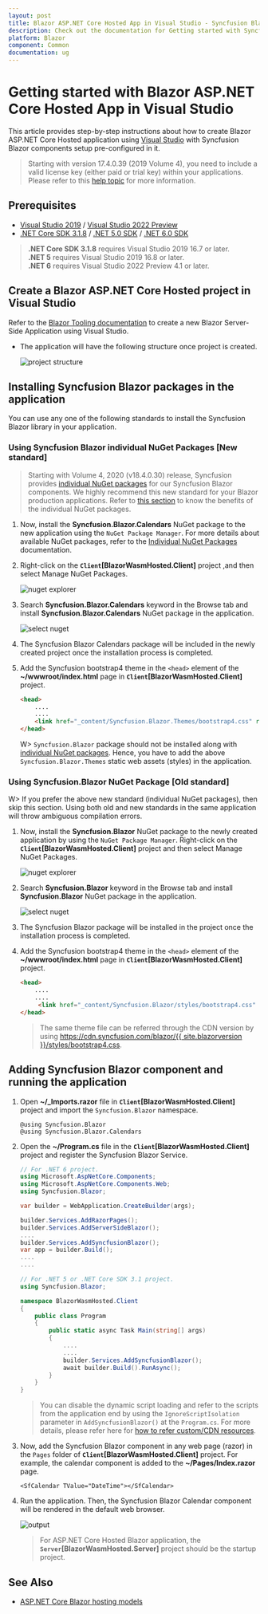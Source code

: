 ```yaml
---
layout: post
title: Blazor ASP.NET Core Hosted App in Visual Studio - Syncfusion Blazor
description: Check out the documentation for Getting started with Syncfusion Blazor - Blazor ASP.NET Core Hosted App in Visual Studio.
platform: Blazor
component: Common
documentation: ug
---
```


<!-- markdownlint-disable MD024 -->

# Getting started with Blazor ASP.NET Core Hosted App in Visual Studio

This article provides step-by-step instructions about how to create Blazor ASP.NET Core Hosted application using [Visual Studio](https://visualstudio.microsoft.com/vs/) with Syncfusion Blazor components setup pre-configured in it.

> Starting with version 17.4.0.39 (2019 Volume 4), you need to include a valid license key (either paid or trial key) within your applications. Please refer to this [help topic](https://help.syncfusion.com/common/essential-studio/licensing/license-key#blazor) for more information.

## Prerequisites

* [Visual Studio 2019](https://visualstudio.microsoft.com/vs/) / [Visual Studio 2022 Preview](https://visualstudio.microsoft.com/vs/preview)
* [.NET Core SDK 3.1.8](https://dotnet.microsoft.com/download/dotnet/3.1) / [.NET 5.0 SDK](https://dotnet.microsoft.com/download/dotnet/5.0) / [.NET 6.0 SDK](https://dotnet.microsoft.com/download/dotnet/6.0)

> **.NET Core SDK 3.1.8** requires Visual Studio 2019 16.7 or later. <br /> **.NET 5** requires Visual Studio 2019 16.8 or later. <br /> **.NET 6** requires Visual Studio 2022 Preview 4.1 or later.

## Create a Blazor ASP.NET Core Hosted project in Visual Studio

Refer to the [Blazor Tooling documentation](https://docs.microsoft.com/en-us/aspnet/core/blazor/tooling?view=aspnetcore-5.0&pivots=windows) to create a new Blazor Server-Side Application using Visual Studio.

* The application will have the following structure once project is created.

    ![project structure](images/core-hosted-structure-2022.png)

## Installing Syncfusion Blazor packages in the application

You can use any one of the following standards to install the Syncfusion Blazor library in your application.

### Using Syncfusion Blazor individual NuGet Packages [New standard]

> Starting with Volume 4, 2020 (v18.4.0.30) release, Syncfusion provides [individual NuGet packages](https://blazor.syncfusion.com/documentation/nuget-packages/) for our Syncfusion Blazor components. We highly recommend this new standard for your Blazor production applications. Refer to [this section](https://blazor.syncfusion.com/documentation/nuget-packages/#benefits-of-using-individual-nuget-packages) to know the benefits of the individual NuGet packages.

1. Now, install the **Syncfusion.Blazor.Calendars** NuGet package to the new application using the `NuGet Package Manager`. For more details about available NuGet packages, refer to the [Individual NuGet Packages](https://blazor.syncfusion.com/documentation/nuget-packages/) documentation.

2. Right-click on the **`Client`[BlazorWasmHosted.Client]** project ,and then select Manage NuGet Packages.

    ![nuget explorer](images/core-hosted/nuget-explorer.png)

3. Search **Syncfusion.Blazor.Calendars** keyword in the Browse tab and install **Syncfusion.Blazor.Calendars** NuGet package in the application.

    ![select nuget](images/core-hosted/individual-nuget.png)

4. The Syncfusion Blazor Calendars package will be included in the newly created project once the installation process is completed.

5. Add the Syncfusion bootstrap4 theme in the `<head>` element of the **~/wwwroot/index.html** page in **`Client`[BlazorWasmHosted.Client]** project.

    ```html
    <head>
        ....
        ....
        <link href="_content/Syncfusion.Blazor.Themes/bootstrap4.css" rel="stylesheet" />
    </head>
    ```

    W> `Syncfusion.Blazor` package should not be installed along with [individual NuGet packages](https://blazor.syncfusion.com/documentation/nuget-packages/). Hence, you have to add the above `Syncfusion.Blazor.Themes` static web assets (styles) in the application.

### Using Syncfusion.Blazor NuGet Package [Old standard]

W> If you prefer the above new standard (individual NuGet packages), then skip this section. Using both old and new standards in the same application will throw ambiguous compilation errors.

1. Now, install the **Syncfusion.Blazor** NuGet package to the newly created application by using the `NuGet Package Manager`. Right-click on the **`Client`[BlazorWasmHosted.Client]** project and then select Manage NuGet Packages.

    ![nuget explorer](images/nuget-explorer.png)

2. Search **Syncfusion.Blazor** keyword in the Browse tab and install **Syncfusion.Blazor** NuGet package in the application.

    ![select nuget](images/core-hosted/overall-nuget.png)

3. The Syncfusion Blazor package will be installed in the project once the installation process is completed.

4. Add the Syncfusion bootstrap4 theme in the `<head>` element of the **~/wwwroot/index.html** page in **`Client`[BlazorWasmHosted.Client]** project.

    ```html
    <head>
        ....
        ....
         <link href="_content/Syncfusion.Blazor/styles/bootstrap4.css" rel="stylesheet" />
    </head>
    ```
    > The same theme file can be referred through the CDN version by using [https://cdn.syncfusion.com/blazor/{{ site.blazorversion }}/styles/bootstrap4.css](https://cdn.syncfusion.com/blazor/18.4.30/styles/bootstrap4.css).

## Adding Syncfusion Blazor component and running the application

1. Open **~/_Imports.razor** file in **`Client`[BlazorWasmHosted.Client]** project and import the `Syncfusion.Blazor` namespace.

    ```cshtml
    @using Syncfusion.Blazor
    @using Syncfusion.Blazor.Calendars
    ```

2. Open the **~/Program.cs** file in the **`Client`[BlazorWasmHosted.Client]** project and register the Syncfusion Blazor Service.

    ```c#
    // For .NET 6 project.
    using Microsoft.AspNetCore.Components;
    using Microsoft.AspNetCore.Components.Web;
    using Syncfusion.Blazor;

    var builder = WebApplication.CreateBuilder(args);

    builder.Services.AddRazorPages();
    builder.Services.AddServerSideBlazor();
    ....
    builder.Services.AddSyncfusionBlazor();
    var app = builder.Build();
    ....
    ....
    ```

    ```c#
    // For .NET 5 or .NET Core SDK 3.1 project.
    using Syncfusion.Blazor;

    namespace BlazorWasmHosted.Client
    {
        public class Program
        {
            public static async Task Main(string[] args)
            {
                ....
                ....
                builder.Services.AddSyncfusionBlazor();
                await builder.Build().RunAsync();
            }
        }
    }
    ```

    > You can disable the dynamic script loading and refer to the scripts from the application end by using the `IgnoreScriptIsolation` parameter in `AddSyncfusionBlazor()` at the `Program.cs`. For more details, please refer here for [how to refer custom/CDN resources](../common/custom-resource-generator/#how-to-use-custom-resources-in-the-blazor-application).

3. Now, add the Syncfusion Blazor component in any web page (razor) in the `Pages` folder of **`Client`[BlazorWasmHosted.Client]** project. For example, the calendar component is added to the **~/Pages/Index.razor** page.

    ```cshtml
    <SfCalendar TValue="DateTime"></SfCalendar>
    ```

4. Run the application. Then, the Syncfusion Blazor Calendar component will be rendered in the default web browser.

    ![output](images/core-hosted/browser-output.png)

    > For ASP.NET Core Hosted Blazor application, the **`Server`[BlazorWasmHosted.Server]** project should be the startup project.

## See Also

* [ASP.NET Core Blazor hosting models](https://docs.microsoft.com/en-us/aspnet/core/blazor/hosting-models?view=aspnetcore-5.0)
